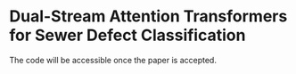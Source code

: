 # Dual-Stream Attention Transformers for Sewer Defect Classification


The code will be accessible once the paper is accepted.
